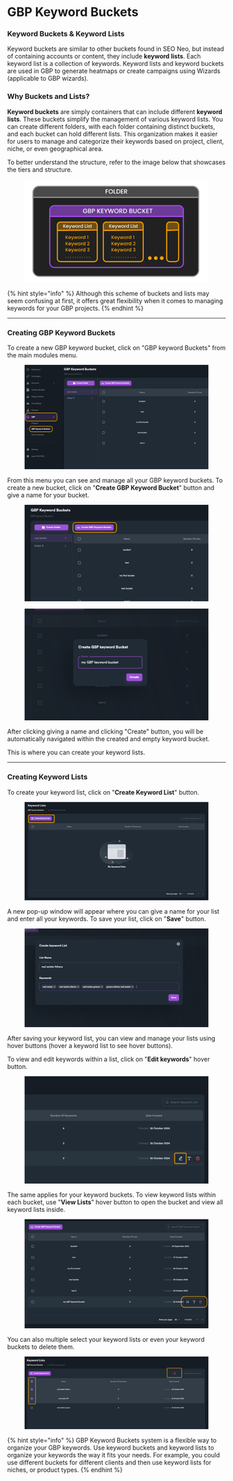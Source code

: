 # GBP Keyword Buckets

### Keyword Buckets & Keyword Lists

Keyword buckets are similar to other buckets found in SEO Neo, but instead of containing accounts or content, they include **keyword lists**. Each keyword list is a collection of keywords. Keyword lists and keyword buckets are used in GBP to generate heatmaps or create campaigns using Wizards (applicable to GBP wizards).

### Why Buckets and Lists?

**Keyword buckets** are simply containers that can include different **keyword lists**. These buckets simplify the management of various keyword lists. You can create different folders, with each folder containing distinct buckets, and each bucket can hold different lists. This organization makes it easier for users to manage and categorize their keywords based on project, client, niche, or even geographical area.

To better understand the structure, refer to the image below that showcases the tiers and structure.

<figure><img src="../../../.gitbook/assets/GBP structure 1.png" alt=""><figcaption></figcaption></figure>

{% hint style="info" %}
Although this scheme of buckets and lists may seem confusing at first, it offers great flexibility when it comes to managing keywords for your GBP projects.
{% endhint %}

***

### Creating GBP Keyword Buckets

To create a new GBP keyword bucket, click on "GBP keyword Buckets" from the main modules menu.

<figure><img src="../../../.gitbook/assets/gbp_keywords.png" alt=""><figcaption></figcaption></figure>

From this menu you can see and manage all your GBP keyword buckets. To create a new bucket, click on "**Create GBP Keyword Bucket**" button and give a name for your bucket.

<figure><img src="../../../.gitbook/assets/gbp_keywords create.png" alt=""><figcaption></figcaption></figure>

<figure><img src="../../../.gitbook/assets/gbp_keywords bucket name.png" alt=""><figcaption></figcaption></figure>

After clicking giving a name and clicking "Create" button, you will be automatically navigated within the created and empty keyword bucket.&#x20;

This is where you can create your keyword lists.

***

### Creating Keyword Lists

To create your keyword list, click on "**Create Keyword List**" button.

<figure><img src="../../../.gitbook/assets/keywordlist create.png" alt=""><figcaption></figcaption></figure>

A new pop-up window will appear where you can give a name for your list and enter all your keywords. To save your list, click on "**Save**" button.

<figure><img src="../../../.gitbook/assets/keywordlist save.png" alt=""><figcaption></figcaption></figure>

After saving your keyword list, you can view and manage your lists using hover buttons (hover a keyword list to see hover buttons).

To view and edit keywords within a list, click on "**Edit keywords**" hover button.

<figure><img src="../../../.gitbook/assets/keywordlist hover2.png" alt=""><figcaption></figcaption></figure>

The same applies for your keyword buckets. To view keyword lists within each bucket, use "**View Lists**" hover button to open the bucket and view all keyword lists inside.

<figure><img src="../../../.gitbook/assets/keywordlist hover.png" alt=""><figcaption></figcaption></figure>

You can also multiple select your keyword lists or even your keyword buckets to delete them.

<figure><img src="../../../.gitbook/assets/gbp keywordlist multiple.png" alt=""><figcaption></figcaption></figure>

{% hint style="info" %}
GBP Keyword Buckets system is a flexible way to organize your GBP keywords. Use keyword buckets and keyword lists to organize your keywords the way it fits your needs. For example, you could use different buckets for different clients and then use keyword lists for niches, or product types.
{% endhint %}

